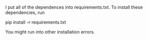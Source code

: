 I put all of the dependences into requirements.txt. To install these dependencies, run

pip install -r requirements.txt

You might run into other installation errors.
